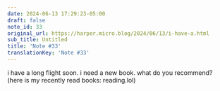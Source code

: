 ```yaml
---
date: 2024-06-13 17:29:23-05:00
draft: false
note_id: 33
original_url: https://harper.micro.blog/2024/06/13/i-have-a.html
sub_title: Untitled
title: 'Note #33'
translationKey: 'Note #33'
---
```


i have a long flight soon. i need a new book. what do you recommend? (here is my recently read books: reading.lol)